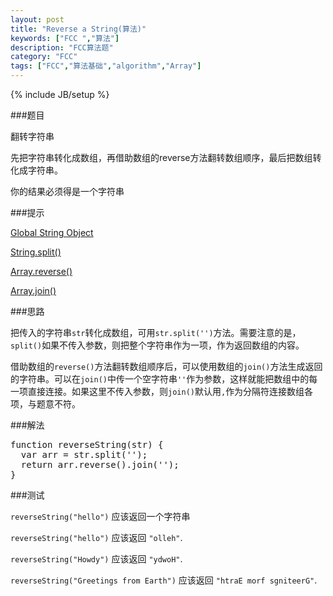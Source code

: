 ```yaml
---
layout: post
title: "Reverse a String(算法)"
keywords: ["FCC ","算法"]
description: "FCC算法题"
category: "FCC"
tags: ["FCC","算法基础","algorithm","Array"]
---
```

{% include JB/setup %}

###题目

翻转字符串

先把字符串转化成数组，再借助数组的reverse方法翻转数组顺序，最后把数组转化成字符串。

你的结果必须得是一个字符串

###提示

[Global String Object](https://developer.mozilla.org/zh-CN/docs/Web/JavaScript/Reference/Global_Objects/String)

[String.split()](https://developer.mozilla.org/zh-CN/docs/Web/JavaScript/Reference/Global_Objects/String/split)

[Array.reverse()](https://developer.mozilla.org/zh-CN/docs/Web/JavaScript/Reference/Global_Objects/Array/reverse)

[Array.join()](https://developer.mozilla.org/zh-CN/docs/Web/JavaScript/Reference/Global_Objects/Array/join)

###思路

把传入的字符串`str`转化成数组，可用`str.split('')`方法。需要注意的是，`split()`如果不传入参数，则把整个字符串作为一项，作为返回数组的内容。

借助数组的`reverse()`方法翻转数组顺序后，可以使用数组的`join()`方法生成返回的字符串。可以在`join()`中传一个空字符串`''`作为参数，这样就能把数组中的每一项直接连接。如果这里不传入参数，则`join()`默认用`,`作为分隔符连接数组各项，与题意不符。

###解法

<pre>
function reverseString(str) {
  var arr = str.split('');
  return arr.reverse().join('');
}
</pre>

###测试

`reverseString("hello")` 应该返回一个字符串

`reverseString("hello")` 应该返回 `"olleh"`.

`reverseString("Howdy")` 应该返回 `"ydwoH"`.

`reverseString("Greetings from Earth")` 应该返回 `"htraE morf sgniteerG"`.